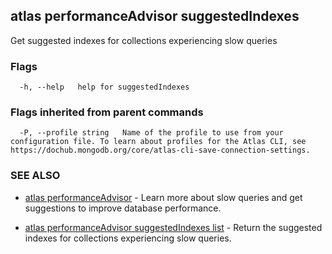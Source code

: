 ## atlas performanceAdvisor suggestedIndexes

Get suggested indexes for collections experiencing slow queries






### Flags

```
  -h, --help   help for suggestedIndexes

```


### Flags inherited from parent commands

```
  -P, --profile string   Name of the profile to use from your configuration file. To learn about profiles for the Atlas CLI, see https://dochub.mongodb.org/core/atlas-cli-save-connection-settings.

```

### SEE ALSO


* [atlas performanceAdvisor](atlas_performanceAdvisor.md)	- Learn more about slow queries and get suggestions to improve database performance.

* [atlas performanceAdvisor suggestedIndexes list](atlas_performanceAdvisor_suggestedIndexes_list.md)	- Return the suggested indexes for collections experiencing slow queries.



